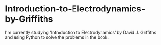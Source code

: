 # Introduction-to-Electrodynamics-by-Griffiths
I'm currently studying 'Introduction to Electrodynamics' by David J. Griffiths and using Python to solve the problems in the book.
